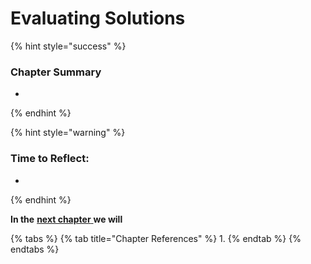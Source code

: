 # Evaluating Solutions

{% hint style="success" %}
### **Chapter Summary**

* 
{% endhint %}

{% hint style="warning" %}
### **Time to Reflect:**

* 
{% endhint %}

**In the** [**next chapter** ](https://learn.accrubit.com/blockchain-for-business/business-use-cases)**we will** 

{% tabs %}
{% tab title="Chapter References" %}
1. 
{% endtab %}
{% endtabs %}

